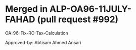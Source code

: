 # Merged in ALP-OA96-11JULY-FAHAD (pull request #992)

OA-96-Fix-RO-Tax-Calculation

Approved-by: Abtisam Ahmed Ansari
